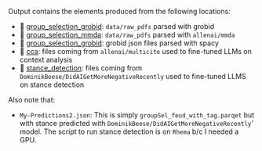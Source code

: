 Output contains the elements produced from the following locations:
 * 📂 [group_selection_grobid](group_selection_grobid/):  `data/raw_pdfs` parsed with grobid
 * 📂 [group_selection_mmda](group_selection_mmda/): `data/raw_pdfs` parsed with `allenai/mmda`
 * 📂 [group_selection_grobid](group_selection_grobid/): grobid json files parsed with spacy
 * 📂 [cca](cca/): files coming from `allenai/multicite` used to fine-tuned LLMs on context analysis
 * 📂 [stance_detection](stance_detection/): files coming from `DominikBeese/DidAIGetMoreNegativeRecently` used to fine-tuned LLMS on stance detection

 Also note that:
  * `My-Predictions2.json`: This is simply `groupSel_feud_with_tag.parqet` but with stance predicted with `DominikBeese/DidAIGetMoreNegativeRecently`' model. The script to run stance detection is on `Rhema` b/c I needed a GPU.
